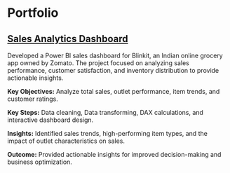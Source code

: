 # Portfolio

## [Sales Analytics Dashboard](https://github.com/nipunidevinuwara/blinkit-sales-analytics-dashboard)

Developed a Power BI sales dashboard for Blinkit, an Indian online grocery app owned by Zomato. The project focused on analyzing sales performance, customer satisfaction, and inventory distribution to provide actionable insights.

**Key Objectives:** Analyze total sales, outlet performance, item trends, and customer ratings.

**Key Steps:** Data cleaning, Data transforming, DAX calculations, and interactive dashboard design.

**Insights:** Identified sales trends, high-performing item types, and the impact of outlet characteristics on sales.

**Outcome:** Provided actionable insights for improved decision-making and business optimization.

